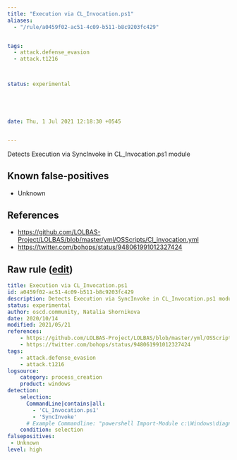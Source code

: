 ```yaml
---
title: "Execution via CL_Invocation.ps1"
aliases:
  - "/rule/a0459f02-ac51-4c09-b511-b8c9203fc429"


tags:
  - attack.defense_evasion
  - attack.t1216



status: experimental





date: Thu, 1 Jul 2021 12:18:30 +0545


---
```


Detects Execution via SyncInvoke in CL_Invocation.ps1 module

<!--more-->


## Known false-positives

* Unknown



## References

* https://github.com/LOLBAS-Project/LOLBAS/blob/master/yml/OSScripts/Cl_invocation.yml
* https://twitter.com/bohops/status/948061991012327424


## Raw rule ([edit](https://github.com/SigmaHQ/sigma/edit/master/rules/windows/process_creation/proc_creation_win_cl_invocation_lolscript.yml))
```yaml
title: Execution via CL_Invocation.ps1
id: a0459f02-ac51-4c09-b511-b8c9203fc429
description: Detects Execution via SyncInvoke in CL_Invocation.ps1 module
status: experimental
author: oscd.community, Natalia Shornikova
date: 2020/10/14
modified: 2021/05/21
references:
    - https://github.com/LOLBAS-Project/LOLBAS/blob/master/yml/OSScripts/Cl_invocation.yml
    - https://twitter.com/bohops/status/948061991012327424
tags:
    - attack.defense_evasion
    - attack.t1216
logsource:
    category: process_creation
    product: windows
detection:
    selection:
      CommandLine|contains|all: 
        - 'CL_Invocation.ps1'
        - 'SyncInvoke'
      # Example Commandline: "powershell Import-Module c:\Windows\diagnostics\system\Audio\CL_Invocation.ps1; SyncInvoke c:\Evil.exe"
    condition: selection
falsepositives: 
 - Unknown
level: high

```
